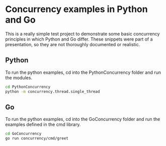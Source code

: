 # Concurrency examples in Python and Go

This is a really simple test project to demonstrate some basic concurrency principles in which Python and Go differ. These snippets were part of a presentation, so they are not thoroughly documented or realistic.

## Python

To run the python examples, cd into the PythonConcurrency folder and run the modules.

```bash
cd PythonConcurrency
python -m concurrency.thread.single_thread
```

## Go

To run the python examples, cd into the GoConcurrency folder and run the examples defined in the cmd library.

```bash
cd GoConcurrency
go run concurrency/cmd/greet
```
